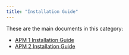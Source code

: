 ```yaml
---
title: "Installation Guide"
---
```


These are the main documents in this category:

* [APM 1 Installation Guide](ig-1/installation-1)
* [APM 2 Installation Guide](ig-2/installation-2)
